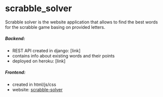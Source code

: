 # scrabble_solver
Scrabble solver is the website application that allows to find the best words for the scrabble game basing on provided letters.
##### Backend:
- REST API created in django: [link]
- contains info about existing words and their points
- deployed on heroku: [link]



##### Frontend:
- created in html/js/css
- website: [scrabble-solver](https://scrabble-solver.netlify.app/)

